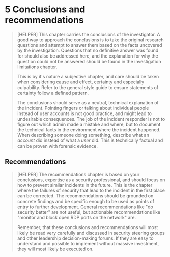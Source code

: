 # 5 Conclusions and recommendations

> [HELPER] This chapter carries the conclusions of the investigator. A good way to approach the conclusions is to take the original research questions and attempt to answer them based on the facts uncovered by the investigation. Questions that no definitive answer was found for should also be addressed here, and the explanation for why the question could not be answered should be found in the investigation limitations chapter.
> 
> This is by it's nature a subjective chapter, and care should be taken when considering cause and effect, certainty and especially culpability. Refer to the general style guide to ensure statements of certainty follow a defined pattern. 
> 
> The conclusions should serve as a neutral, technical explanation of the incident. Pointing fingers or talking about individual people instead of user accounts is not good practice, and might lead to undesirable consequences. The job of the incident responder is not to figure out which admin made a mistake and where, but to document the technical facts in the environment where the incident happened. When describing someone doing something, describe what an _account_ did instead of what a _user_ did. This is technically factual and can be proven with forensic evidence.
## Recommendations

> [HELPER] The recommendations chapter is based on your conclusions, expertise as a security professional, and should focus on how to prevent similar incidents in the future. This is the chapter where the failures of security that lead to the incident in the first place can be corrected. The recommendations should be grounded on concrete findings and be specific enough to be used as points of entry to further development. General recommendations like "do security better" are not useful, but actionable recommendations like "monitor and block open RDP ports on the network" are.
>
>Remember, that these conclusions and recommendations will most likely be read very carefully and discussed in security steering groups and other leadership decision-making forums. If they are easy to understand and possible to implement without massive investment, they will most likely be executed on.